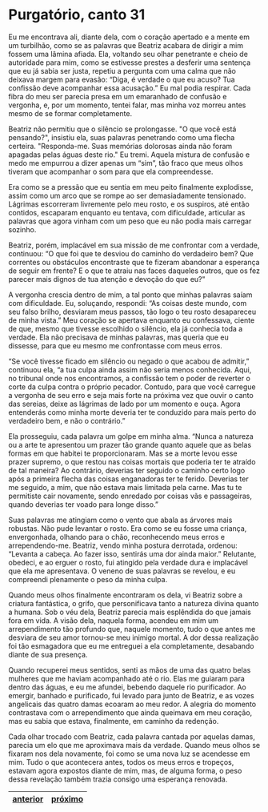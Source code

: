 # Purgatório, canto 31

Eu me encontrava ali, diante dela, com o coração apertado e a mente em um turbilhão, como se as palavras que Beatriz acabara de dirigir a mim fossem uma lâmina afiada. Ela, voltando seu olhar penetrante e cheio de autoridade para mim, como se estivesse prestes a desferir uma sentença que eu já sabia ser justa, repetiu a pergunta com uma calma que não deixava margem para evasão: “Diga, é verdade o que eu acuso? Tua confissão deve acompanhar essa acusação.” Eu mal podia respirar. Cada fibra do meu ser parecia presa em um emaranhado de confusão e vergonha, e, por um momento, tentei falar, mas minha voz morreu antes mesmo de se formar completamente.

Beatriz não permitiu que o silêncio se prolongasse. "O que você está pensando?", insistiu ela, suas palavras penetrando como uma flecha certeira. "Responda-me. Suas memórias dolorosas ainda não foram apagadas pelas águas deste rio." Eu tremi. Aquela mistura de confusão e medo me empurrou a dizer apenas um “sim”, tão fraco que meus olhos tiveram que acompanhar o som para que ela compreendesse.

Era como se a pressão que eu sentia em meu peito finalmente explodisse, assim como um arco que se rompe ao ser demasiadamente tensionado. Lágrimas escorreram livremente pelo meu rosto, e os suspiros, até então contidos, escaparam enquanto eu tentava, com dificuldade, articular as palavras que agora vinham com um peso que eu não podia mais carregar sozinho.

Beatriz, porém, implacável em sua missão de me confrontar com a verdade, continuou: “O que foi que te desviou do caminho do verdadeiro bem? Que correntes ou obstáculos encontraste que te fizeram abandonar a esperança de seguir em frente? E o que te atraiu nas faces daqueles outros, que os fez parecer mais dignos de tua atenção e devoção do que eu?"

A vergonha crescia dentro de mim, a tal ponto que minhas palavras saíam com dificuldade. Eu, soluçando, respondi: “As coisas deste mundo, com seu falso brilho, desviaram meus passos, tão logo o teu rosto desapareceu de minha vista.” Meu coração se apertava enquanto eu confessava, ciente de que, mesmo que tivesse escolhido o silêncio, ela já conhecia toda a verdade. Ela não precisava de minhas palavras, mas queria que eu dissesse, para que eu mesmo me confrontasse com meus erros.

“Se você tivesse ficado em silêncio ou negado o que acabou de admitir,” continuou ela, “a tua culpa ainda assim não seria menos conhecida. Aqui, no tribunal onde nos encontramos, a confissão tem o poder de reverter o corte da culpa contra o próprio pecador. Contudo, para que você carregue a vergonha de seu erro e seja mais forte na próxima vez que ouvir o canto das sereias, deixe as lágrimas de lado por um momento e ouça. Agora entenderás como minha morte deveria ter te conduzido para mais perto do verdadeiro bem, e não o contrário.”

Ela prosseguiu, cada palavra um golpe em minha alma. “Nunca a natureza ou a arte te apresentou um prazer tão grande quanto aquele que as belas formas em que habitei te proporcionaram. Mas se a morte levou esse prazer supremo, o que restou nas coisas mortais que poderia ter te atraído de tal maneira? Ao contrário, deverias ter seguido o caminho certo logo após a primeira flecha das coisas enganadoras ter te ferido. Deverias ter me seguido, a mim, que não estava mais limitada pela carne. Mas tu te permitiste cair novamente, sendo enredado por coisas vãs e passageiras, quando deverias ter voado para longe disso.”

Suas palavras me atingiam como o vento que abala as árvores mais robustas. Não pude levantar o rosto. Era como se eu fosse uma criança, envergonhada, olhando para o chão, reconhecendo meus erros e arrependendo-me. Beatriz, vendo minha postura derrotada, ordenou: “Levanta a cabeça. Ao fazer isso, sentirás uma dor ainda maior.” Relutante, obedeci, e ao erguer o rosto, fui atingido pela verdade dura e implacável que ela me apresentava. O veneno de suas palavras se revelou, e eu compreendi plenamente o peso da minha culpa.

Quando meus olhos finalmente encontraram os dela, vi Beatriz sobre a criatura fantástica, o grifo, que personificava tanto a natureza divina quanto a humana. Sob o véu dela, Beatriz parecia mais esplêndida do que jamais fora em vida. A visão dela, naquela forma, acendeu em mim um arrependimento tão profundo que, naquele momento, tudo o que antes me desviara de seu amor tornou-se meu inimigo mortal. A dor dessa realização foi tão esmagadora que eu me entreguei a ela completamente, desabando diante de sua presença.

Quando recuperei meus sentidos, senti as mãos de uma das quatro belas mulheres que me haviam acompanhado até o rio. Elas me guiaram para dentro das águas, e eu me afundei, bebendo daquele rio purificador. Ao emergir, banhado e purificado, fui levado para junto de Beatriz, e as vozes angelicais das quatro damas ecoaram ao meu redor. A alegria do momento contrastava com o arrependimento que ainda queimava em meu coração, mas eu sabia que estava, finalmente, em caminho da redenção.

Cada olhar trocado com Beatriz, cada palavra cantada por aquelas damas, parecia um elo que me aproximava mais da verdade. Quando meus olhos se fixaram nos dela novamente, foi como se uma nova luz se acendesse em mim. Tudo o que acontecera antes, todos os meus erros e tropeços, estavam agora expostos diante de mim, mas, de alguma forma, o peso dessa revelação também trazia consigo uma esperança renovada.

| [anterior](/b_purgatorio/30/README.md) | [próximo](/b_purgatorio/32/README.md) |
|----------|---------|